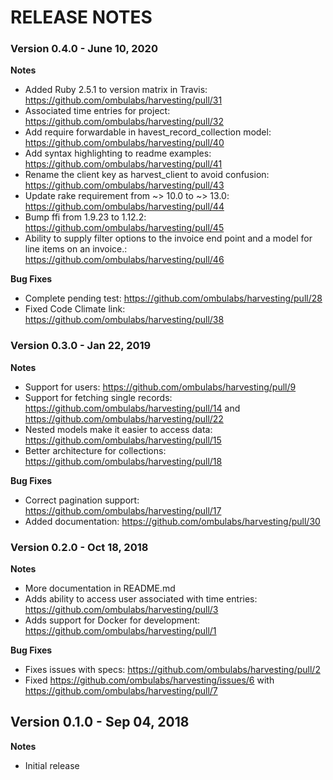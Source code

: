 # RELEASE NOTES

### Version 0.4.0 - June 10, 2020

**Notes**
- Added Ruby 2.5.1 to version matrix in Travis: https://github.com/ombulabs/harvesting/pull/31
- Associated time entries for project: https://github.com/ombulabs/harvesting/pull/32
- Add require forwardable in havest_record_collection model: https://github.com/ombulabs/harvesting/pull/40
- Add syntax highlighting to readme examples: https://github.com/ombulabs/harvesting/pull/41
- Rename the client key as harvest_client to avoid confusion: https://github.com/ombulabs/harvesting/pull/43
- Update rake requirement from ~> 10.0 to ~> 13.0: https://github.com/ombulabs/harvesting/pull/44
- Bump ffi from 1.9.23 to 1.12.2: https://github.com/ombulabs/harvesting/pull/45
- Ability to supply filter options to the invoice end point and a model for line items on an invoice.: https://github.com/ombulabs/harvesting/pull/46

**Bug Fixes**

- Complete pending test: https://github.com/ombulabs/harvesting/pull/28
- Fixed Code Climate link: https://github.com/ombulabs/harvesting/pull/38


### Version 0.3.0 - Jan 22, 2019

**Notes**

- Support for users: https://github.com/ombulabs/harvesting/pull/9
- Support for fetching single records: https://github.com/ombulabs/harvesting/pull/14 and https://github.com/ombulabs/harvesting/pull/22
- Nested models make it easier to access data: https://github.com/ombulabs/harvesting/pull/15
- Better architecture for collections: https://github.com/ombulabs/harvesting/pull/18

**Bug Fixes**

- Correct pagination support: https://github.com/ombulabs/harvesting/pull/17
- Added documentation: https://github.com/ombulabs/harvesting/pull/30

### Version 0.2.0 - Oct 18, 2018

**Notes**

- More documentation in README.md
- Adds ability to access user associated with time entries: https://github.com/ombulabs/harvesting/pull/3
- Adds support for Docker for development: https://github.com/ombulabs/harvesting/pull/1

**Bug Fixes**

- Fixes issues with specs: https://github.com/ombulabs/harvesting/pull/2
- Fixed https://github.com/ombulabs/harvesting/issues/6 with https://github.com/ombulabs/harvesting/pull/7

## Version 0.1.0 - Sep 04, 2018

**Notes**

- Initial release

